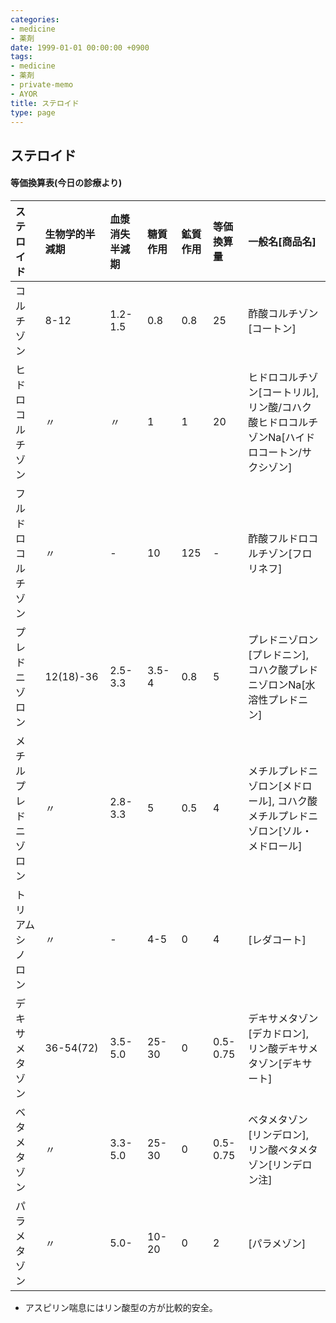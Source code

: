 ```yaml
---
categories:
- medicine
- 薬剤
date: 1999-01-01 00:00:00 +0900
tags:
- medicine
- 薬剤
- private-memo
- AYOR
title: ステロイド
type: page
---
```


## ステロイド

#### 等価換算表(今日の診療より)

|ステロイド|生物学的半減期|血漿消失半減期|糖質作用|鉱質作用|等価換算量|一般名[商品名]|
|:----|:----|:----|:----|:----|:----|:----|
|コルチゾン|8-12|1.2-1.5|0.8|0.8|25|酢酸コルチゾン[コートン]|
|ヒドロコルチゾン|〃|〃|1|1|20|ヒドロコルチゾン[コートリル], リン酸/コハク酸ヒドロコルチゾンNa[ハイドロコートン/サクシゾン]|
|フルドロコルチゾン|〃|- |10|125|- |酢酸フルドロコルチゾン[フロリネフ]|
|プレドニゾロン|12(18)-36|2.5-3.3|3.5-4|0.8|5|プレドニゾロン[プレドニン], コハク酸プレドニゾロンNa[水溶性プレドニン]|
|メチルプレドニゾロン|〃|2.8-3.3|5|0.5|4|メチルプレドニゾロン[メドロール], コハク酸メチルプレドニゾロン[ソル・メドロール]|
|トリアムシノロン|〃|- |4-5|0|4|[レダコート]|
|デキサメタゾン|36-54(72)|3.5-5.0|25-30|0|0.5-0.75|デキサメタゾン[デカドロン], リン酸デキサメタゾン[デキサート]|
|ベタメタゾン|〃|3.3-5.0|25-30|0|0.5-0.75|ベタメタゾン[リンデロン], リン酸ベタメタゾン[リンデロン注]|
|パラメタゾン|〃|5.0-|10-20|0|2|[パラメゾン]|

- アスピリン喘息にはリン酸型の方が比較的安全。
